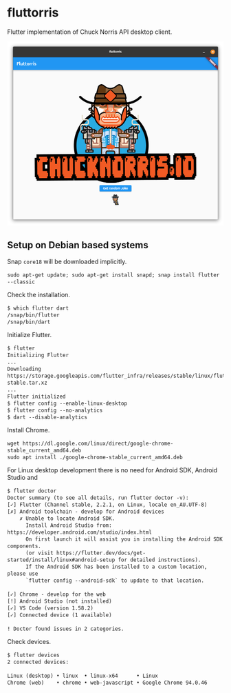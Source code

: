 # fluttorris
Flutter implementation of Chuck Norris API desktop client.

![linux_app_screenshot](linux_app.png)

## Setup on Debian based systems

Snap `core18` will be downloaded implicitly.

    sudo apt-get update; sudo apt-get install snapd; snap install flutter --classic

Check the installation.

```
$ which flutter dart
/snap/bin/flutter
/snap/bin/dart
```

Initialize Flutter.

```
$ flutter
Initializing Flutter
...
Downloading https://storage.googleapis.com/flutter_infra/releases/stable/linux/flutter_linux_2.2.1-stable.tar.xz
...
Flutter initialized
$ flutter config --enable-linux-desktop
$ flutter config --no-analytics
$ dart --disable-analytics
```

Install Chrome.

```
wget https://dl.google.com/linux/direct/google-chrome-stable_current_amd64.deb
sudo apt install ./google-chrome-stable_current_amd64.deb
```

For Linux desktop development there is no need for Android SDK, Android Studio and 

```
$ flutter doctor
Doctor summary (to see all details, run flutter doctor -v):
[✓] Flutter (Channel stable, 2.2.1, on Linux, locale en_AU.UTF-8)
[✗] Android toolchain - develop for Android devices
    ✗ Unable to locate Android SDK.
      Install Android Studio from: https://developer.android.com/studio/index.html
      On first launch it will assist you in installing the Android SDK components.
      (or visit https://flutter.dev/docs/get-started/install/linux#android-setup for detailed instructions).
      If the Android SDK has been installed to a custom location, please use
      `flutter config --android-sdk` to update to that location.

[✓] Chrome - develop for the web
[!] Android Studio (not installed)
[✓] VS Code (version 1.58.2)
[✓] Connected device (1 available)

! Doctor found issues in 2 categories.
```

Check devices.

```
$ flutter devices
2 connected devices:

Linux (desktop) • linux  • linux-x64      • Linux
Chrome (web)    • chrome • web-javascript • Google Chrome 94.0.46
```


